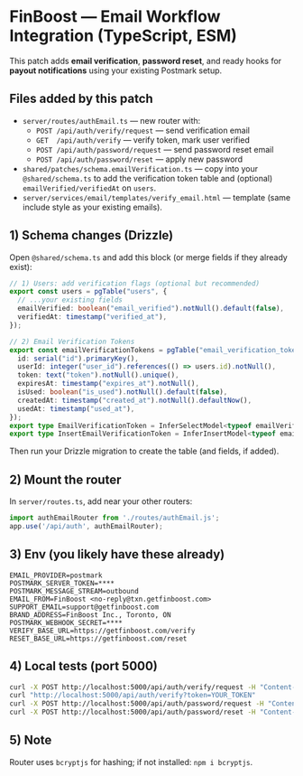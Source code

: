 # FinBoost — Email Workflow Integration (TypeScript, ESM)

This patch adds **email verification**, **password reset**, and ready hooks for **payout notifications** using your existing Postmark setup.

## Files added by this patch
- `server/routes/authEmail.ts` — new router with:
  - `POST /api/auth/verify/request` — send verification email
  - `GET  /api/auth/verify`         — verify token, mark user verified
  - `POST /api/auth/password/request` — send password reset email
  - `POST /api/auth/password/reset`   — apply new password
- `shared/patches/schema.emailVerification.ts` — copy into your `@shared/schema.ts` to add the verification token table and (optional) `emailVerified/verifiedAt` on `users`.
- `server/services/email/templates/verify_email.html` — template (same include style as your existing emails).

## 1) Schema changes (Drizzle)
Open `@shared/schema.ts` and add this block (or merge fields if they already exist):

```ts
// 1) Users: add verification flags (optional but recommended)
export const users = pgTable("users", {
  // ...your existing fields
  emailVerified: boolean("email_verified").notNull().default(false),
  verifiedAt: timestamp("verified_at"),
});

// 2) Email Verification Tokens
export const emailVerificationTokens = pgTable("email_verification_tokens", {
  id: serial("id").primaryKey(),
  userId: integer("user_id").references(() => users.id).notNull(),
  token: text("token").notNull().unique(),
  expiresAt: timestamp("expires_at").notNull(),
  isUsed: boolean("is_used").notNull().default(false),
  createdAt: timestamp("created_at").notNull().defaultNow(),
  usedAt: timestamp("used_at"),
});
export type EmailVerificationToken = InferSelectModel<typeof emailVerificationTokens>;
export type InsertEmailVerificationToken = InferInsertModel<typeof emailVerificationTokens>;
```

Then run your Drizzle migration to create the table (and fields, if added).

## 2) Mount the router
In `server/routes.ts`, add near your other routers:
```ts
import authEmailRouter from './routes/authEmail.js';
app.use('/api/auth', authEmailRouter);
```

## 3) Env (you likely have these already)
```
EMAIL_PROVIDER=postmark
POSTMARK_SERVER_TOKEN=****
POSTMARK_MESSAGE_STREAM=outbound
EMAIL_FROM=FinBoost <no-reply@txn.getfinboost.com>
SUPPORT_EMAIL=support@getfinboost.com
BRAND_ADDRESS=FinBoost Inc., Toronto, ON
POSTMARK_WEBHOOK_SECRET=****
VERIFY_BASE_URL=https://getfinboost.com/verify
RESET_BASE_URL=https://getfinboost.com/reset
```

## 4) Local tests (port 5000)
```bash
curl -X POST http://localhost:5000/api/auth/verify/request -H "Content-Type: application/json" -d '{"email":"you@example.com"}'
curl "http://localhost:5000/api/auth/verify?token=YOUR_TOKEN"
curl -X POST http://localhost:5000/api/auth/password/request -H "Content-Type: application/json" -d '{"email":"you@example.com"}'
curl -X POST http://localhost:5000/api/auth/password/reset -H "Content-Type: application/json" -d '{"token":"YOUR_TOKEN","password":"NewStrongPass!23"}'
```

## 5) Note
Router uses `bcryptjs` for hashing; if not installed: `npm i bcryptjs`.
